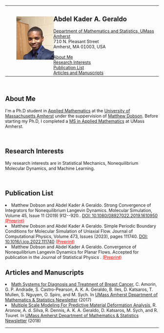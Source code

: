  
 
<body> 
<table width="100%" border="0">
	 
<tr>
<td width="30%">
 <IMG SRC="/.github/IMG-0880-a.jpg" width="90%"
hspace="30" vspace="30"
height="90%" ALT="Logo"><P> 

</td>
<td  width="70%">
	
<H2>Abdel Kader A. Geraldo</H2>
   <A HREF="http://www.math.umass.edu/">Department of Mathematics and Statistics, UMass Amherst</A>
   <br>710 N. Pleasant Street 
   <br>Amherst, MA 01003, USA
<br> 
<br> <A HREF="#About">About Me</A> 
<br> <A HREF="#Research">Research Interests</A> 
<br> <A HREF="#Research"> Publication List</A>   
<br> <A HREF="#Articles">Articles and Manuscripts</A>  
</td>
</tr> 

</table>  


<br>
<h2>About Me</h2> <a name="About"></a>
<p> I'm a Ph.D student in <a href="https://www.umass.edu/mathematics-statistics/#">Applied Mathematics</a> at the <a href="https://www.umass.edu">University of Massachusetts Amherst</a> under the suppervision of <a href="https://people.math.umass.edu/~dobson/">Matthew Dobson</a>. Before starting my Ph.D, I completed a <a href="https://www.umass.edu/mathematics-statistics/graduate/applied-ms"> MS in Applied Mathematics</a> at UMass Amherst.</p>

	

<br>
<h2>Research Interests</h2> <a name="Research Interests"></a>
<p>  My research interests are in Statistical Mechanics, Nonequilibrium Molecular Dynamics, and
 Machine Learning. 
</p>
				
<br>
<h2>Publication List</h2> <a name="Research"></a>
  
<li>
 Matthew Dobson and Abdel Kader A Geraldo.  Strong Convergence of Integrators for
Nonequilibrium Langevin Dynamics.  Molecular Simulation, Volume 45, Issue 11 (2019) 912--920.. 
 <a href="https://www.tandfonline.com/doi/full/10.1080/08927022.2019.1610950">DOI:  10.1080/08927022.2019.1610950</a>  
 <a href="http://arxiv.org/abs/1709.08118" style="color: red;"> (Preprint)</a> </li>
	
<li>
 Matthew Dobson and Abdel Kader A Geraldo.  Simple Periodic Boundary Conditions for Molecular
Simulation of Uniaxial Flow. Journal of Computational Physics, Volume 473, Issues (2023), pages 111740.  
 <a href="https://www.sciencedirect.com/science/article/pii/S0021999122008038">DOI:  10.1016/j.jcp.2022.111740</a> 
<a href="https://arxiv.org/abs/2110.08342" style="color: red;"> (Preprint)</a> </li>

<li>
 Matthew Dobson and Abdel Kader A Geraldo. Convergence of Nonequilibrium Langevin Dynamics for Planar Flows.  Accepted for publication in the Journal of Statistical Physics .  
<a href="https://arxiv.org/abs/2208.14358" style="color: red;"> (Preprint)</a> </li>
 
 <h2>Articles and Manuscripts</h2>  <a name="Articles"></a> 
	
<li> <a href="seminaryear1_deptnewsletter.pdf">Math Systems for Diagnosis and Treatment of Breast Cancer</a>, C. Amorin, G. P. Andrade, S. Castro-Pearson, A. K. A. Geraldo, B. Iles, D. Katsaros, T. Mullen, S. Nguyen, O. Spiro, and M. Sych.  In <a href="https://www.math.umass.edu/sites/www.math.umass.edu/files/newsletters/2017mathnewsletter.pdf">UMass Amherst Department of Mathematics & Statistics Newsletter</a> (2017) 

<li> <a href="seminaryear1_deptnewsletter.pdf">Multiple Scale Modeling For Predictive Material Deformation Analysis</a>,  R. Aronow, A. d. Silva, R. Dennis, 
A. K. A. Geraldo, D. Katsaros, M. Sych, and R. Touret.  In <a href="https://www.umass.edu/mathematics-statistics/sites/default/files/newsletters/2018_umass_math_newsletter_210.pdf">UMass Amherst Department of Mathematics & Statistics Newsletter</a> (2018) 	
	
<hr>  </html>


